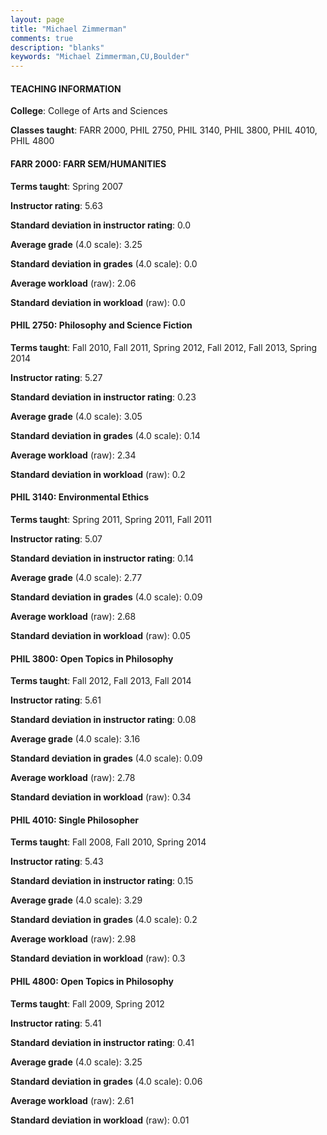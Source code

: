 ```yaml
---
layout: page
title: "Michael Zimmerman" 
comments: true
description: "blanks"
keywords: "Michael Zimmerman,CU,Boulder"
---
```

<head>
<script src="https://ajax.googleapis.com/ajax/libs/jquery/2.1.3/jquery.min.js"></script>
<script src="https://dl.dropboxusercontent.com/s/pc42nxpaw1ea4o9/highcharts.js?dl=0"></script>
<!-- <script src="../assets/js/highcharts.js"></script> -->
<style type="text/css">@font-face {
	font-family: "Bebas Neue";
	src: url(https://www.filehosting.org/file/details/544349/BebasNeue Regular.otf) format("opentype");
	}
	h1.Bebas { 
		font-family: "Bebas Neue", Verdana, Tahoma;
	}
</style>
</head>
	   
#### TEACHING INFORMATION

**College**: College of Arts and Sciences

**Classes taught**: FARR 2000, PHIL 2750, PHIL 3140, PHIL 3800, PHIL 4010, PHIL 4800

#### FARR 2000: FARR SEM/HUMANITIES

**Terms taught**: Spring 2007

**Instructor rating**: 5.63

**Standard deviation in instructor rating**: 0.0

**Average grade** (4.0 scale): 3.25

**Standard deviation in grades** (4.0 scale): 0.0

**Average workload** (raw): 2.06

**Standard deviation in workload** (raw): 0.0

#### PHIL 2750: Philosophy and Science Fiction

**Terms taught**: Fall 2010, Fall 2011, Spring 2012, Fall 2012, Fall 2013, Spring 2014

**Instructor rating**: 5.27

**Standard deviation in instructor rating**: 0.23

**Average grade** (4.0 scale): 3.05

**Standard deviation in grades** (4.0 scale): 0.14

**Average workload** (raw): 2.34

**Standard deviation in workload** (raw): 0.2

#### PHIL 3140: Environmental Ethics

**Terms taught**: Spring 2011, Spring 2011, Fall 2011

**Instructor rating**: 5.07

**Standard deviation in instructor rating**: 0.14

**Average grade** (4.0 scale): 2.77

**Standard deviation in grades** (4.0 scale): 0.09

**Average workload** (raw): 2.68

**Standard deviation in workload** (raw): 0.05

#### PHIL 3800: Open Topics in Philosophy

**Terms taught**: Fall 2012, Fall 2013, Fall 2014

**Instructor rating**: 5.61

**Standard deviation in instructor rating**: 0.08

**Average grade** (4.0 scale): 3.16

**Standard deviation in grades** (4.0 scale): 0.09

**Average workload** (raw): 2.78

**Standard deviation in workload** (raw): 0.34

#### PHIL 4010: Single Philosopher

**Terms taught**: Fall 2008, Fall 2010, Spring 2014

**Instructor rating**: 5.43

**Standard deviation in instructor rating**: 0.15

**Average grade** (4.0 scale): 3.29

**Standard deviation in grades** (4.0 scale): 0.2

**Average workload** (raw): 2.98

**Standard deviation in workload** (raw): 0.3

#### PHIL 4800: Open Topics in Philosophy

**Terms taught**: Fall 2009, Spring 2012

**Instructor rating**: 5.41

**Standard deviation in instructor rating**: 0.41

**Average grade** (4.0 scale): 3.25

**Standard deviation in grades** (4.0 scale): 0.06

**Average workload** (raw): 2.61

**Standard deviation in workload** (raw): 0.01

